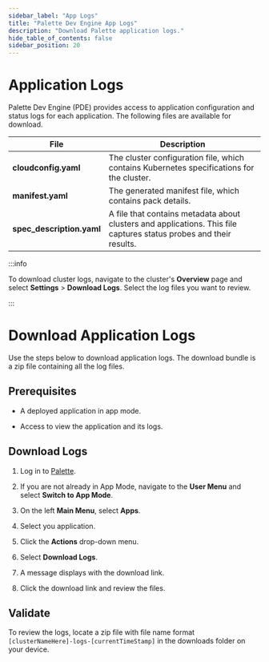 ```yaml
---
sidebar_label: "App Logs"
title: "Palette Dev Engine App Logs"
description: "Download Palette application logs."
hide_table_of_contents: false
sidebar_position: 20
---
```





# Application Logs

Palette Dev Engine (PDE) provides access to application configuration and status logs for each application. The following files are available for download.

| File                      | Description                                                                                                                 |
|---------------------------|-----------------------------------------------------------------------------------------------------------------------------|
| **cloudconfig.yaml**      | The cluster configuration file, which contains Kubernetes specifications for the cluster.                               |
| **manifest.yaml**         | The generated manifest file, which contains pack details.                                                                 |
| **spec_description.yaml** | A file that contains metadata about clusters and applications. This file captures status probes and their results. |


:::info

To download cluster logs, navigate to the cluster's **Overview** page and select **Settings** > **Download Logs**. Select the log files you want to review.

:::


# Download Application Logs

Use the steps below to download application logs. The download bundle is a zip file containing all the log files.


## Prerequisites

* A deployed application in app mode. 

* Access to view the application and its logs.


## Download Logs

1. Log in to [Palette](https://console.spectrocloud.com).


2. If you are not already in App Mode, navigate to the **User Menu** and select **Switch to App Mode**.


3. On the left **Main Menu**, select **Apps**.


4. Select you application.


5. Click the **Actions** drop-down menu. 


6. Select **Download Logs**. 


7. A message displays with the download link.


8. Click the download link and review the files.


## Validate

To review the logs, locate a zip file with file name format `[clusterNameHere]-logs-[currentTimeStamp]` in the downloads folder on your device.